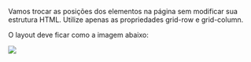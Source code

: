 Vamos trocar as posições dos elementos na página sem modificar sua estrutura HTML. Utilize apenas as propriedades grid-row e grid-column.

O layout deve ficar como a imagem abaixo:

![](https://caelum-online-public.s3.amazonaws.com/2286-dispondo-flexbox-grid/05/Aula5-imagem1.png)